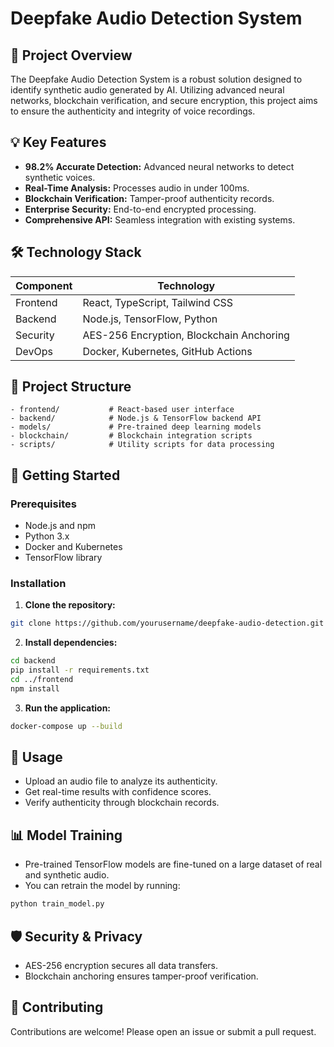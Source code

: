 # Deepfake Audio Detection System

## 📌 Project Overview
The Deepfake Audio Detection System is a robust solution designed to identify synthetic audio generated by AI. Utilizing advanced neural networks, blockchain verification, and secure encryption, this project aims to ensure the authenticity and integrity of voice recordings.

## 💡 Key Features
- **98.2% Accurate Detection:** Advanced neural networks to detect synthetic voices.
- **Real-Time Analysis:** Processes audio in under 100ms.
- **Blockchain Verification:** Tamper-proof authenticity records.
- **Enterprise Security:** End-to-end encrypted processing.
- **Comprehensive API:** Seamless integration with existing systems.

## 🛠️ Technology Stack
| Component      | Technology                                |
|-----------------|------------------------------------------|
| Frontend        | React, TypeScript, Tailwind CSS           |
| Backend         | Node.js, TensorFlow, Python               |
| Security        | AES-256 Encryption, Blockchain Anchoring |
| DevOps          | Docker, Kubernetes, GitHub Actions        |

## 📂 Project Structure
```
- frontend/           # React-based user interface
- backend/            # Node.js & TensorFlow backend API
- models/             # Pre-trained deep learning models
- blockchain/         # Blockchain integration scripts
- scripts/            # Utility scripts for data processing
```

## 🚀 Getting Started
### Prerequisites
- Node.js and npm
- Python 3.x
- Docker and Kubernetes
- TensorFlow library

### Installation
1. **Clone the repository:**
```bash
git clone https://github.com/yourusername/deepfake-audio-detection.git
```
2. **Install dependencies:**
```bash
cd backend
pip install -r requirements.txt
cd ../frontend
npm install
```
3. **Run the application:**
```bash
docker-compose up --build
```

## 🔧 Usage
- Upload an audio file to analyze its authenticity.
- Get real-time results with confidence scores.
- Verify authenticity through blockchain records.

## 📊 Model Training
- Pre-trained TensorFlow models are fine-tuned on a large dataset of real and synthetic audio.
- You can retrain the model by running:
```bash
python train_model.py
```

## 🛡️ Security & Privacy
- AES-256 encryption secures all data transfers.
- Blockchain anchoring ensures tamper-proof verification.

## 🤝 Contributing
Contributions are welcome! Please open an issue or submit a pull request.
